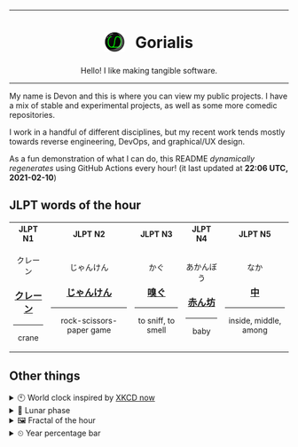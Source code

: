 ***

<h1 align="center">
<sub>
    <img src="readme/resources/avatar.png" height="36">
</sub>
&nbsp;
Gorialis
</h1>
<p align="center">
Hello! I like making tangible software.
</p>

***

My name is Devon and this is where you can view my public projects. I have a mix of stable and experimental projects, as well as some more comedic repositories.

I work in a handful of different disciplines, but my recent work tends mostly towards reverse engineering, DevOps, and graphical/UX design.

As a fun demonstration of what I can do, this README *dynamically regenerates* using GitHub Actions every hour! (it last updated at **22:06 UTC, 2021-02-10**)

<h2>JLPT words of the hour</h2>
<table>
    <tr>
        <th>JLPT N1</th>
        <th>JLPT N2</th>
        <th>JLPT N3</th>
        <th>JLPT N4</th>
        <th>JLPT N5</th>
    </tr>
    <tr>
        <td>
            <p align="center">クレーン</p>
            <h3 align="center"><b><a href="https://jisho.org/search/%E3%82%AF%E3%83%AC%E3%83%BC%E3%83%B3">クレーン</a></b></h3>
            <hr>
            <p align="center">crane</p>
        </td>
        <td>
            <p align="center">じゃんけん</p>
            <h3 align="center"><b><a href="https://jisho.org/search/%E3%81%98%E3%82%83%E3%82%93%E3%81%91%E3%82%93">じゃんけん</a></b></h3>
            <hr>
            <p align="center">rock-scissors-paper game</p>
        </td>
        <td>
            <p align="center">かぐ</p>
            <h3 align="center"><b><a href="https://jisho.org/search/%E5%97%85%E3%81%90">嗅ぐ</a></b></h3>
            <hr>
            <p align="center">to sniff,<wbr> to smell</p>
        </td>
        <td>
            <p align="center">あかんぼう</p>
            <h3 align="center"><b><a href="https://jisho.org/search/%E8%B5%A4%E3%82%93%E5%9D%8A">赤ん坊</a></b></h3>
            <hr>
            <p align="center">baby</p>
        </td>
        <td>
            <p align="center">なか</p>
            <h3 align="center"><b><a href="https://jisho.org/search/%E4%B8%AD">中</a></b></h3>
            <hr>
            <p align="center">inside,<wbr> middle,<wbr> among</p>
        </td>
    </tr>
</table>

<h2>Other things</h2>
<details>
<summary>🕙  World clock inspired by <a href="https://xkcd.com/now">XKCD now</a></summary>

> <img src="generated/now.png" width="512">

</details>
<details>
<summary>🌙 Lunar phase</summary>

The moon is approximately 99.27% through its phase ().

</details>
<details>
<summary>&#x1f5bc; Fractal of the hour</summary>

> <img src="generated/fractal.png" width="512">

</details>
<details>
<summary>&#x23f2; Year percentage bar</summary>
<pre><code>2021 [██▁▁▁▁▁▁▁▁▁▁▁▁▁▁▁▁▁▁] 11.21%</code></pre>
</details>
